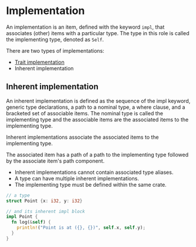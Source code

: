 # Implementation

An implementation is an item, defined with the keyword `impl`, that associates (other) items with a particular type. The type in this role is called the implementing type, denoted as `Self`.

There are two types of implementations:
- [Trait implementation](trait-implementation.md)
- Inherent implementation


## Inherent implementation

An inherent implementation is defined as the sequence of the impl keyword, generic type declarations, a path to a nominal type, a where clause, and a bracketed set of associable items. The nominal type is called the implementing type and the associable items are the associated items to the implementing type.

Inherent implementations associate the associated items to the implementing type.

The associated item has a path of a path to the implementing type followed by the associate item's path component.

- Inherent implementations cannot contain associated type aliases.
- A type can have multiple inherent implementations.
- The implementing type must be defined within the same crate.


```rust
// a type
struct Point {x: i32, y: i32}

// and its inherent impl block
impl Point {
  fn log(&self) {
    println!("Point is at ({}, {})", self.x, self.y);
  }
}
```
